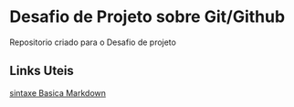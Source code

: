 # Desafio de Projeto sobre Git/Github
Repositorio criado para o Desafio de projeto
## Links Uteis
[sintaxe Basica Markdown](https://www.markdownguide.org/basic-syntax/)
